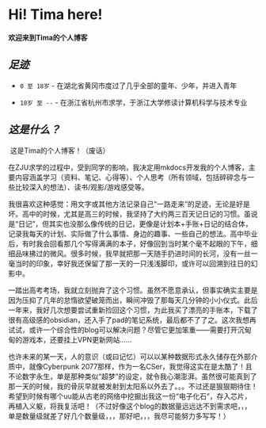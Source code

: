 # **Hi! Tima here!**

**欢迎来到Tima的个人博客**

## ***足迹***

* `0 至 18岁` - 在湖北省黄冈市度过了几乎全部的童年、少年，并进入青年

* `18岁 至 --` - 在浙江省杭州市求学，于浙江大学修读计算机科学与技术专业

  

## ***这是什么？***

​		这是Tima的个人博客！（废话）

​		在ZJU求学的过程中，受到同学的影响，我决定用mkdocs开发我的个人博客，主要内容涵盖学习（资料、笔记、心得等）、个人思考（所有领域，包括碎碎念与一些比较深入的想法）、读书/观影/游戏感受等。

​		我很喜欢这种感觉：用文字或其他方法记录自己“一路走来”的足迹，无论是好是坏。高中的时候，尤其是高三的时候，我坚持了大约两三百天记日记的习惯。虽说是“日记”，但其实也没那么像传统的日记，更像是计划本+手账+日记的结合体，记录我每天的计划、实际做了什么事情、身边的趣事、一些自己的想法。高中毕业后，有时我会回看那几个写得满满的本子，好像回到当时某个毫不起眼的下午，细细品味拂过的微风。很多时候，我早就把那一天随手扔进时间的长河，没有一丝一毫当时的印象，幸好我还保留了那一天的一只浅浅脚印，或许可以回溯到往日的幻影中。

​		一踏出高考考场，我就立刻抛弃了这个习惯。虽然不愿意承认，但事实确实主要是因为压抑了几年的怠惰欲望破笼而出，瞬间冲毁了那每天几分钟的小小仪式。此后一年来，我好几次想要尝试重新捡回这个习惯，为此我买了漂亮的手账本，下载了很有高级感的obsidian，还入手了pad的笔记系统，最后都不了了之。这次我想再试试，或许一个综合性的blog可以解决问题？尽管它更加笨重——需要打开沉甸甸的游戏本，还要挂上VPN更新网站……

​		也许未来的某一天，人的意识（或曰记忆）可以以某种数据形式永久储存在外部介质中，就像Cyberpunk 2077那样，作为一名CSer，我觉得这实在是太酷了！且不论数字永生，单是那种类似“超梦”的设定，就令我心潮澎湃。虽然很可能真到了那一天的时候，我的骨灰早就被发射到太阳系以外去了。。。不过还是狠狠期待住！希望到时候有哪个uu能从古老的网络中挖掘出我这一份“电子化石”，存入芯片，再植入义躯，将我复活吧！（不过好像这个blog的数据量远远达不到需求吧，，，单是数量级就差了好几个数量级，，，那好吧，，，我尽可能努力多写写！）

